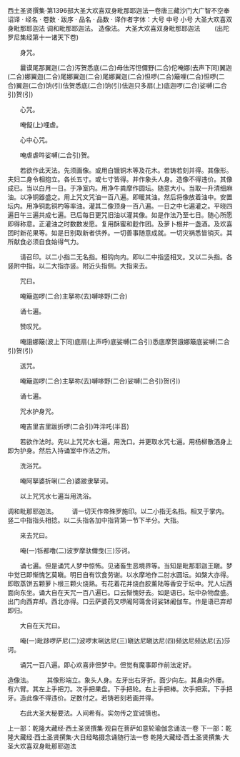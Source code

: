 西土圣贤撰集·第1396部大圣大欢喜双身毗那耶迦法一卷唐三藏沙门大广智不空奉诏译
· 经名 · 卷数 · 跋序
· 品名 · 品数 · 译作者字体：大号 中号 小号
大圣大欢喜双身毗那耶迦法
调和毗那耶迦法。
造像法。
大圣大欢喜双身毗那耶迦法
　　(出陀罗尼集经第十一诸天下卷)

　　身咒。

　　曩谟尾那翼迦(二合)泻贺悉底(二合)母佉泻怛儞野(二合)佗唵娜(去声下同)翼迦(二合)娜翼迦(二合)尾娜翼迦(二合)尾娜翼迦(二合)怛啰(二合)簸哩(二合)怛啰(二合)翼迦(二合)饷(引)佉贺悉底(二合)饷(引)佉迦只多扇(上)底迦啰(二合)娑嚩(二合引)贺(引)

　　心咒。

　　唵儗(上)哩虐。

　　心中心咒。

　　唵虐虐吽娑嚩(二合引)贺。

　　若欲作此天法。先须画像。或用白镴铜木等及花木。若铸若刻并得。其像形。夫妇二身令相抱立。各长五寸。或七寸皆得。并作象头人身。造像不得违价。其像成已。当以白月一日。于净室内。用净牛粪摩作圆坛。随意大小。当取一升清细麻油。以净铜器盛之。用上咒文咒油一百八遍。即暖其油。然后将像放着油中。安置坛内。用净铜匙铜杓等率油。灌其二像顶身一百八遍。一日之中七遍灌之。平晓四遍日午三遍共成七遍。已后每日更咒旧油以灌其像。如是作法乃至七日。随心所愿即得称意。正灌油之时数数发愿。复用酥蜜和麨作团。及萝卜根并一盏酒。及欢喜团时新花果等。如是日别取新者供养。一切善事随意成就。一切灾祸悉皆销灭。其所献食必须自食始得气力。

　　请召印。以二小指二无名指。相钩向内。即以二中指竖相叉。又以二头指。各竖附中指。以二大指亦竖。附近头指侧。大指来去。

　　咒曰。

　　唵簸迦啰(二合)主拏祢(去)嚩哆野(二合)

　　诵七遍。

　　赞叹咒。

　　唵誐娜簸(波上下同)底扇(上声呼)底娑嚩(二合引)悉底摩贺誐娜簸底娑嚩(二合引)贺(引)

　　送咒。

　　唵簸迦啰(二合)主拏祢(去)嚩哆野(二合)娑嚩(二合引)贺(引)

　　诵七遍。

　　咒水护身咒。

　　唵吉里吉里跋折啰(二合引)吽泮吒(半音)

　　若欲作法时。先以上咒咒水七遍。用洗口。并更取水咒七遍。用杨柳散洒身上即为护身。然后入持诵室中作法之所。

　　洗浴咒。

　　唵阿拏婆折唎(二合)婆跛隶拏诃。

　　以上咒咒水七遍当用洗浴。

调和毗那耶迦法。
　　请一切天作帝殊罗施印。以二小指无名指。相叉于掌内。竖二中指指头相捻。以二头指各加中指背第一节下半分。大指。

　　来去咒曰。

　　唵(一)铄都噜(二)波罗摩驮儞曳(三)莎诃。

　　诵七遍。但是诵咒人梦中惊怖。见诸畜生恶境界等。当知是毗那耶迦王瞋。梦中觉已即惭愧乞莫瞋。明日自有饮食劳谢。以水摩地作二肘水圆坛。如槃大亦得。即取蒸饼五颗萝卜根三颗火烧熟。有花着花并烧白胶薰陆等香安于坛中。咒人坛西面向东坐。诵大自在天咒一百八遍已。口云惭愧好去。如是语已。坛中杂物盘盛。出门向西弃却。西北亦得。口云萨婆药叉啰阇阿蔼舍诃娑钵阇伽车。作是语已弃却即归。

　　大自在天咒曰。

　　唵(一)毗跢啰萨尼(二)波啰末唎达尼(三)瞋达尼瞋达尼(四)频达尼频达尼(五)莎诃。

　　诵咒一百八遍。即心欢喜非但梦中。但觉有魔事即作前法定好。

造像法。
　　其像形端立。象头人身。左牙出右牙折。面少向左。其鼻向外瘘。有六臂。其左上手把刀。次手把果盘。下手把轮。右上手把棒。次手把索。下手把牙。造此像不得违价。足数付之。若铸若刻若画并得。

　　右此大圣大秘要法。人间希有。实勿传之宜诫慎也。

上一部：乾隆大藏经·西土圣贤撰集·观自在菩萨如意轮瑜伽念诵法一卷
下一部：乾隆大藏经·西土圣贤撰集·大日经略摄念诵随行法一卷
乾隆大藏经·西土圣贤撰集·大圣大欢喜双身毗那耶迦法